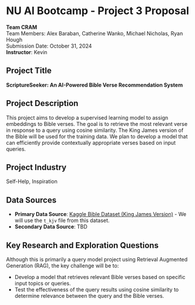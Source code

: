 # NU AI Bootcamp - Project 3 Proposal  
**Team CRAM**  
Team Members: Alex Baraban, Catherine Wanko, Michael Nicholas, Ryan Hough  
Submission Date: October 31, 2024  
**Instructor**: Kevin  

## Project Title  
**ScriptureSeeker: An AI-Powered Bible Verse Recommendation System**

## Project Description  
This project aims to develop a supervised learning model to assign embeddings to Bible verses. The goal is to retrieve the most relevant verse in response to a query using cosine similarity. The King James version of the Bible will be used for the training data. We plan to develop a model that can efficiently provide contextually appropriate verses based on input queries.

## Project Industry  
Self-Help, Inspiration

## Data Sources  
- **Primary Data Source**: [Kaggle Bible Dataset (King James Version)](https://www.kaggle.com/datasets/oswinrh/bible) - We will use the `t_kjv` file from this dataset.
- **Secondary Data Source**: TBD

## Key Research and Exploration Questions  
Although this is primarily a query model project using Retrieval Augmented Generation (RAG), the key challenge will be to:
- Develop a model that retrieves relevant Bible verses based on specific input topics or queries.
- Test the effectiveness of the query results using cosine similarity to determine relevance between the query and the Bible verses.

